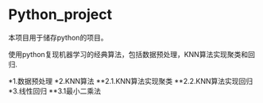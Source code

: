 # Python_project
本项目用于储存python的项目。

使用python复现机器学习的经典算法，包括数据预处理，KNN算法实现聚类和回归.

*1.数据预处理
*2.KNN算法
**2.1.KNN算法实现聚类
**2.2.KNN算法实现回归
*3.线性回归
**3.1最小二乘法

